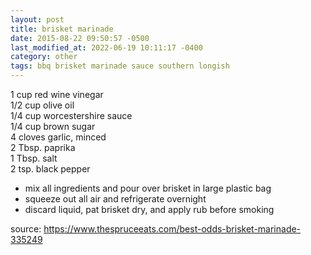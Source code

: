 ```yaml
---
layout: post
title: brisket marinade
date: 2015-08-22 09:50:57 -0500
last_modified_at: 2022-06-19 10:11:17 -0400
category: other
tags: bbq brisket marinade sauce southern longish
---
```


1 cup red wine vinegar  
1/2 cup olive oil  
1/4 cup worcestershire sauce  
1/4 cup brown sugar  
4 cloves garlic, minced  
2 Tbsp. paprika  
1 Tbsp. salt  
2 tsp. black pepper  
* mix all ingredients and pour over brisket in large plastic bag
* squeeze out all air and refrigerate overnight
* discard liquid, pat brisket dry, and apply rub before smoking

source: <https://www.thespruceeats.com/best-odds-brisket-marinade-335249>
